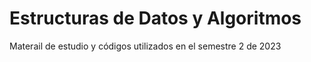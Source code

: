# Estructuras de Datos y Algoritmos

Materail de estudio y códigos utilizados en el semestre 2 de 2023
